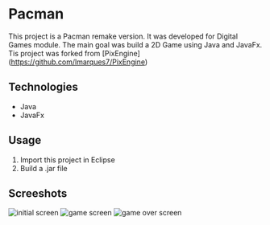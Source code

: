 # Pacman

This project is a Pacman remake version. It was developed for Digital Games module. The main goal
was build a 2D Game using Java and JavaFx. Tis project was forked from [PixEngine]
(https://github.com/lmarques7/PixEngine)

## Technologies
  - Java
  - JavaFx

## Usage
1. Import this project in Eclipse
1. Build a .jar file

## Screeshots
![initial screen](http://imagizer.imageshack.us/v2/722x396q90/922/JVR6J6.png)
![game screen](http://imagizer.imageshack.us/v2/718x392q90/923/CMDvY5.png)
![game over screen](http://imagizer.imageshack.us/v2/716x391q90/924/LZozXW.png)